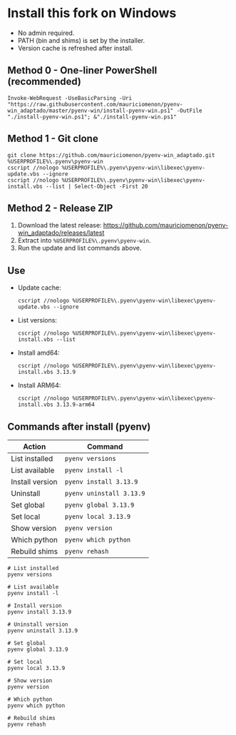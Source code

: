 # Install this fork on Windows

- No admin required.
- PATH (bin and shims) is set by the installer.
- Version cache is refreshed after install.

## Method 0 - One-liner PowerShell (recommended)

```pwsh
Invoke-WebRequest -UseBasicParsing -Uri "https://raw.githubusercontent.com/mauriciomenon/pyenv-win_adaptado/master/pyenv-win/install-pyenv-win.ps1" -OutFile "./install-pyenv-win.ps1"; &"./install-pyenv-win.ps1"
```

## Method 1 - Git clone

```pwsh
git clone https://github.com/mauriciomenon/pyenv-win_adaptado.git %USERPROFILE%\.pyenv\pyenv-win
cscript //nologo %USERPROFILE%\.pyenv\pyenv-win\libexec\pyenv-update.vbs --ignore
cscript //nologo %USERPROFILE%\.pyenv\pyenv-win\libexec\pyenv-install.vbs --list | Select-Object -First 20
```

## Method 2 - Release ZIP

1. Download the latest release: https://github.com/mauriciomenon/pyenv-win_adaptado/releases/latest
2. Extract into `%USERPROFILE%\.pyenv\pyenv-win`.
3. Run the update and list commands above.

## Use

- Update cache:
  ```pwsh
  cscript //nologo %USERPROFILE%\.pyenv\pyenv-win\libexec\pyenv-update.vbs --ignore
  ```
- List versions:
  ```pwsh
  cscript //nologo %USERPROFILE%\.pyenv\pyenv-win\libexec\pyenv-install.vbs --list
  ```
- Install amd64:
  ```pwsh
  cscript //nologo %USERPROFILE%\.pyenv\pyenv-win\libexec\pyenv-install.vbs 3.13.9
  ```
- Install ARM64:
  ```pwsh
  cscript //nologo %USERPROFILE%\.pyenv\pyenv-win\libexec\pyenv-install.vbs 3.13.9-arm64
  ```

## Commands after install (pyenv)

| Action           | Command                          |
|------------------|----------------------------------|
| List installed   | `pyenv versions`                 |
| List available   | `pyenv install -l`               |
| Install version  | `pyenv install 3.13.9`           |
| Uninstall        | `pyenv uninstall 3.13.9`         |
| Set global       | `pyenv global 3.13.9`            |
| Set local        | `pyenv local 3.13.9`             |
| Show version     | `pyenv version`                  |
| Which python     | `pyenv which python`             |
| Rebuild shims    | `pyenv rehash`                   |

```pwsh
# List installed
pyenv versions

# List available
pyenv install -l

# Install version
pyenv install 3.13.9

# Uninstall version
pyenv uninstall 3.13.9

# Set global
pyenv global 3.13.9

# Set local
pyenv local 3.13.9

# Show version
pyenv version

# Which python
pyenv which python

# Rebuild shims
pyenv rehash
```

